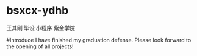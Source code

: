 # bsxcx-ydhb
王其刚 毕设 小程序 紫金学院

#Introduce
I have finished my graduation defense. Please look forward to the opening of all projects!
